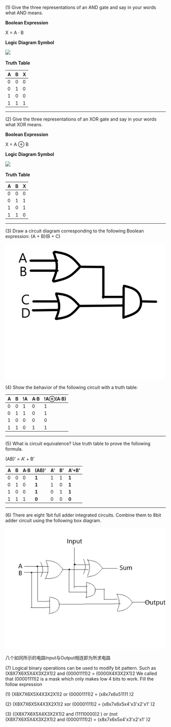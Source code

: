 (1) Give the three representations of an AND gate and say in your words what AND means.

**Boolean Expression**

X = A · B

**Logic Diagram Symbol**

![](https://gss0.bdstatic.com/-4o3dSag_xI4khGkpoWK1HF6hhy/baike/s%3D250/sign=3e2fbc95ed50352ab561220d6342fb1a/77c6a7efce1b9d16f9262943f7deb48f8c54642a.jpg)

**Truth Table**

| A | B | X |
|:--|:--|:--|
| 0 | 0 | 0 |
| 0 | 1 | 0 |
| 1 | 0 | 0 |
| 1 | 1 | 1 |

-------------

(2) Give the three representations of an XOR gate and say in your words what XOR means.

**Boolean Expression**

X = A ⊕ B

**Logic Diagram Symbol**

![](https://gss3.bdstatic.com/7Po3dSag_xI4khGkpoWK1HF6hhy/baike/s%3D250/sign=c66cba2a5366d0167a19992da729d498/b21bb051f8198618c9cdd6634bed2e738ad4e64b.jpg)

**Truth Table**

| A | B | X |
|:--|:--|:--|
| 0 | 0 | 0 |
| 0 | 1 | 1 |
| 1 | 0 | 1 |
| 1 | 1 | 0 |

-------------

(3) Draw a circuit diagram corresponding to the following Boolean expression: (A + B)(B + C)

![](images/无标题.png)

(4) Show the behavior of the following circuit with a truth table:

| A | B | !A | A·B | !A⊕(A·B) |
|:--|:--|:---|:----|:----------|
| 0 | 0 | 1  |  0  |    1      |
| 0 | 1 | 1  |  0  |    1      |
| 1 | 0 | 0  |  0  |    0      |
| 1 | 1 | 0  |  1  |    1      |

--------------------------------

(5) What is circuit equivalence? Use truth table to prove the following formula.

(AB)’ = A’ + B’

| A | B | A·B | (AB)' | A' | B' | A'+B' |
|:--|:--|:----|:------|:---|:---|:------|
| 0 | 0 |  0  | **1** | 1  | 1  | **1** |
| 0 | 1 |  0  | **1** | 1  | 0  | **1** |
| 1 | 0 |  0  | **1** | 0  | 1  | **1** |
| 1 | 1 |  1  | **0** | 0  | 0  | **0** |

-----------------------------------------

(6) There are eight 1bit full adder integrated circuits. Combine them to 8bit adder circuit using the following box diagram.

![](images/无标题1.png)

八个如同所示的电路Input与Output相连即为所求电路

(7) Logical binary operations can be used to modify bit pattern. Such as (X8X7X6X5X4X3X2X1)2 and (00001111)2 = (0000X4X3X2X1)2 We called that (00001111)2 is a mask which only makes low 4 bits to work. Fill the follow expression

(1) (X8X7X6X5X4X3X2X1)2 or (00001111)2 = (x8x7x6x51111 )2

(2) (X8X7X6X5X4X3X2X1)2 xor (00001111)2 = (x8x7x6x5x4'x3'x2'x1' )2

(3) ((X8X7X6X5X4X3X2X1)2 and (11110000)2 )
or (not (X8X7X6X5X4X3X2X1)2 and (00001111)2) = (x8x7x6x5x4'x3'x2'x1' )2